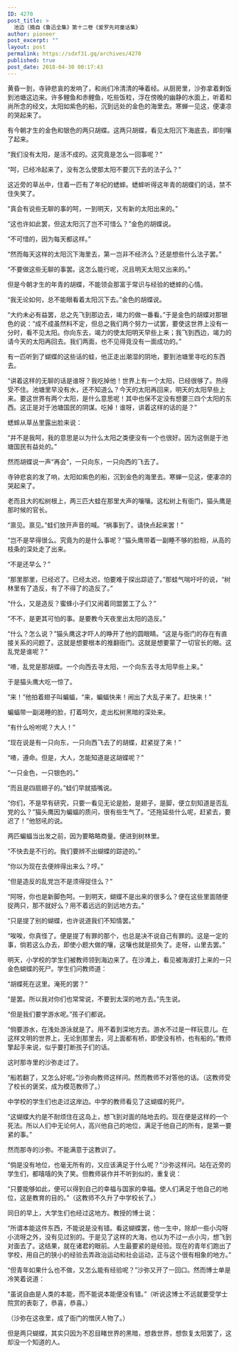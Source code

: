 ```yaml
---
ID: 4270
post_title: >
  池边（摘自《鲁迅全集》第十二卷《爱罗先珂童话集》
author: pioneer
post_excerpt: ""
layout: post
permalink: https://sdxf31.gq/archives/4270
published: true
post_date: 2018-04-30 00:17:43
---
```

黄昏一到，寺钟悲哀的发响了，和尚们冷清清的唪着经。从厨房里，沙弥拿着剩饭到池塘这边来。许多鲤鱼和赤鲤鱼，吃些饭粒，浮在傍晚的幽静的水面上，听着和尚所念的经文，太阳如紫色的船，沉到远处的金色的海里去。寒蝉一见这，便凄凉的哭起来了。

有今朝才生的金色和银色的两只胡蝶。这两只胡蝶，看见太阳沉下海底去，即刻嚷了起来。

“我们没有太阳，是活不成的。这究竟是怎么一回事呢？”

“呵，已经冷起来了，没有怎么使那太阳不要沉下去的法子么？”

这近旁的草丛中，住着一匹有了年纪的蟋蟀。蟋蟀听得这年青的胡蝶们的话，禁不住失笑了。

“真会有说些无聊的事的呵，一到明天，又有新的太阳出来的。”

“这也许如此罢，但这太阳沉了岂不可惜么？”金色的胡蝶说。

“不可惜的，因为每天都这样。”

“然而每天这样的太阳沉下海里去，第一岂非不经济么？还是想些什么法子罢。”

“不要做这些无聊的事罢。这怎么能行呢，况且明天太阳又出来的。”

但是今朝才生的年青的胡蝶，不能领会那富于常识与经验的蟋蟀的心情。

“我无论如何，总不能眼看着太阳沉下去。”金色的胡蝶说。

“大约未必有益罢，总之先飞到那边去，竭力的做一番看。”于是金色的胡蝶对那银色的说：“成不成虽然料不定，但总之我们两个努力一试罢，要使这世界上没有一分时，看不见太阳。你向东去，竭力的使太阳明天早些上来；我飞到西边，竭力的请今天的太阳再回去。我们两面，也不见得竟没有一面成功的。”

有一匹听到了蝴蝶的这些话的蛙，他正走出潮湿的阴地，要到池塘里寻吃的东西去。

“讲着这样的无聊的话是谁呀？我吃掉他！世界上有一个太阳，已经很够了。热得受不住。池塘里早没有水，还不知道么？今天的太阳再回来，明天的太阳早些上来。要这世界有两个太阳，是什么意思呢！其中也保不定没有想要三四个太阳的东西。这正是对于池塘国民的阴谋。吃掉！谁呀，讲着这样的话的是？”

蟋蟀从草丛里露出脸来说：

“并不是我呵，我的意思是以为什么太阳之类便没有一个也很好。因为这倒是于池塘国民有益处的。”

然而胡蝶说一声“再会”，一只向东，一只向西的飞去了。

寺钟悲哀的发了响，太阳如紫色的船，沉到金色的海里去。寒蝉一见这，便凄凉的哭起来了。

老而且大的松树根上，两三匹大蛙在那里大声的嚷嚷。这松树上有衙门，猫头鹰是那时候的官长。

“禀见。禀见。”蛙们放开声音的喊。“祸事到了。请快点起来罢！”

“岂不是早得很么。究竟为的是什么事呢？”猫头鹰带着一副睡不够的脸相，从高的枝条的深处走了出来。

“不是还早么？”

“那里那里，已经迟了。已经太迟，怕要难于探出踪迹了。”那蛙气喘吁吁的说，“树林里有了造反，有了不得了的造反了。”

“什么，又是造反？蜜蜂小子们又闹着同盟罢工了么？”

“不不，是更其可怕的事。是要教今天夜里出太阳的造反。”

“什么？怎么说？”猫头鹰这才吓人的睁开了他的圆眼睛。“这是与衙门的存在有直接关系的问题了。这就是想要根本的推翻衙门。这就是想要蒙了一切官长的眼。这乱党是谁呢？”

“喳，乱党是那胡蝶。一个向西去寻太阳，一个向东去寻太阳早些上来。”

于是猫头鹰大吃一惊了。

“来！”他拍着翅子叫蝙蝠，“来，蝙蝠快来！闹出了大乱子来了。赶快来！”

蝙蝠带一副渴睡的脸，打着呵欠，走出松树黑暗的深处来。

“有什么吩咐呢？大人！”

“现在说是有一只向东，一只向西飞去了的胡蝶，赶紧捉了来！”

“喳，遵命。但是，大人，怎能知道是这胡蝶呢？”

“一只金色，一只银色的。”

“而且是四扇翅子的。”蛙们早就插嘴说。

“你们，不是早有研究，只要一看见无论是脸，是翅子，是脚，便立刻知道是否乱党的么？”猫头鹰因为蝙蝠的质问，很有些生气了。“还拖延些什么呢，赶紧去，要迟了！”他怒吼的说。

两匹蝙蝠当出发之前，因为要略略商量。便进到树林里。

“不快去是不行的。我们要辨不出蝴蝶的踪迹的。”

“你以为现在去便辨得出来么？哼。”

“但是造反的乱党岂不是须得捉住么？”

“阿呀，你也是新脚色呵。一到明天，蝴蝶不是出来的很多么？便在这些里面随便捉两只，那不就好么？用不着远远的到远地方去。”

“只是提了别的蝴蝶，也许说道我们不知情罢。”

“唉唉，你真怪了。便是提了有罪的那个，也总是决不说自己有罪的。这是一定的事，倘若这么办去，即使小题大做的嚷，这嚷也就是损失了。走呀，山里去罢。”

明天，小学校的学生们被教师领到海边来了。在沙滩上，看见被海波打上来的一只金色蝴蝶的死尸。学生们问教师道：

“胡蝶死在这里。淹死的罢？”

“是罢。所以我对你们也常常说，不要到太深的地方去。”先生说。

“但是我们要学游水呢。”孩子们都说。

“倘要游水，在浅处游泳就是了。用不着到深地方去。游水不过是一样玩意儿。在这样文明的世界上，无论到那里去，河上面都有桥，即使没有桥，也有船的。”教师擎起手来说，似乎要打断孩子们的话。

这时那寺里的沙弥走过了。

“船若翻了，又怎么好呢。”沙弥向教师这样问。然而教师不对答他的话。（这教师受了校长的褒奖，成为模范教师了。）

中学校的学生们也走过这岸边。中学的教师看见了这蝴蝶的死尸。

“这蝴蝶大约是不耐烦住在这岛上，想飞到对面的陆地去的。现在便是这样的一个死法。所以人们中无论何人，高兴他自己的地位，满足于他自己的所有，是第一要紧的事。”

然而那寺的沙弥。不能满意于这教训了。

“倘是没有地位，也毫无所有的，又应该满足于什么呢？”沙弥这样问。站在近旁的学生们，都嘻嘻的失了笑。但教师装作并不听到似的，重复说：

“只要能够如此，便可以得到自己的幸福与国家的幸福。使人们满足于他自己的地位，这是教育的目的。”（这教师不久升了中学校长了。）

同日的早上，大学生们也经过这地方。教授的博士说：

“所谓本能这件东西，不能说是没有错。看这蝴蝶罢，他一生中，除却一些小沟呀小流呀之外，没有见过别的。于是见了这样的大海，也以为不过一点小沟，想飞到对面去了。这结果，就在诸君的眼前。人生最要紧的是经验。现在的青年们跑出了学校，用自己的狭小的经验去弄政治运动和社会运动，正与这个很有相象的地方。”

“但青年如果什么也不做，又怎么能有经验呢？”沙弥又开了一回口。然而博士单是冷笑着说道：

“虽说自由是人类的本能，而不能说本能便没有错。”（听说这博士不远就要受学士院赏的表彰了，恭喜，恭喜。）

（沙弥在这夜里，成了衙门的憎厌人物了。）

但是两只蝴蝶，其实只因为不忍目睹世界的黑暗，想救世界，想恢复太阳罢了，这却没一个知道的人。